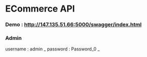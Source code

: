 # ECommerce API 
### Demo : http://147.135.51.66:5000/swagger/index.html

### Admin
username : admin _
password : Password_0 _
